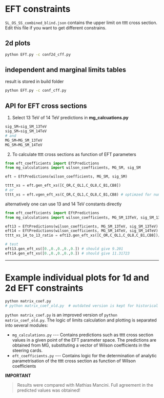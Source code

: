 # EFT constraints


`SL_OS_SS_combined_blind.json` contains the upper limit on tttt cross section.
Edit this file if you want to get different constrains.
## 2d plots
```bash
python EFT.py -c conf2d_cff.py
```

## independent and marginal limits tables
result is stored in build folder
```bash
python EFT.py -c conf_cff.py 
```

## API for EFT cross sections
1. Select 13 TeV of 14 TeV predictions in **mg_calcuations.py**
```python
sig_SM=sig_SM_13TeV
sig_SM=sig_SM_14TeV
# and
MG_SM=MG_SM_13TeV
MG_SM=MG_SM_14TeV
```

2. To calculate tttt cross sections as function of EFT parameters

```python
from eft_coefficients import EftPredictions
from mg_calculations import wilson_coefficients, MG_SM, sig_SM

eft = EftPredictions(wilson_coefficients, MG_SM, sig_SM)

tttt_xs = eft.gen_eft_xs([C_OR,C_OL1,C_OL8,C_B1,CB8])
# or
tttt_xs = eft.vgen_eft_xs(C_OR,C_OL1,C_OL8,C_B1,CB8) # optimzed for numpy
```
alternatively one can use 13 and 14 TeV constants directly
```python
from eft_coefficients import EftPredictions
from mg_calculations import wilson_coefficients, MG_SM_13TeV, sig_SM_13TeV, MG_SM_14TeV, sig_SM_14TeV

eft13 = EftPredictions(wilson_coefficients, MG_SM_13TeV, sig_SM_13TeV)
eft14 = EftPredictions(wilson_coefficients, MG_SM_14TeV, sig_SM_14TeV)
tttt_xs_14_to_13_ratio = eft13.gen_eft_xs([C_OR,C_OL1,C_OL8,C_B1,CB8])/eft14.gen_eft_xs([C_OR,C_OL1,C_OL8,C_B1,CB8])

# test
eft13.gen_eft_xs([0.,0.,0.,0.,0.]) # should give 9.201
eft14.gen_eft_xs([0.,0.,0.,0.,0.]) # should give 11.31723
```

-------------------------------------
# Example individual plots for 1d and 2d EFT constraints

```bash
python matrix_coef.py 
# python matrix_coef_old.py  # outdated version is kept for historical purposes only. Use the script above!
```

`python matrix_coef.py` is an improved version of `python matrix_coef_old.py`. The logic of limits calculation and plotting is separated into several modules:
* `mg_calculations.py` --- Contains predictions such as tttt cross section values in a given point of the EFT parameter space. The predictions are obtained from MG, substituting a vector of Wilson coefficients in the steering cards.
* `eft_coefficients.py` --- Contains logic for the determination of analytic parametrisation of the tttt cross section as function of Wilson coefficients

**IMPORTANT**
> Results were compared with Mathias Mancini. Full agreement in the predicted values was obtained!

